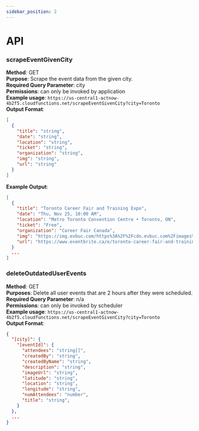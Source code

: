 ```yaml
---
sidebar_position: 2
---
```


# API

### scrapeEventGivenCity

**Method**: GET  
**Purpose**: Scrape the event data from the given city.  
**Required Query Parameter**: city  
**Permissions**: can only be invoked by application  
**Example usage**: `https://us-central1-actnow-4b2f5.cloudfunctions.net/scrapeEventGivenCity?city=Toronto`  
**Output Format**:

```json
[
  {
    "title": "string",
    "date": "string",
    "location": "string",
    "ticket": "string",
    "organization": "string",
    "img": "string",
    "url": "string"
  }
]
```

**Example Output**:

```json
[
  {
    "title": "Toronto Career Fair and Training Expo",
    "date": "Thu, Nov 25, 10:00 AM",
    "location": "Metro Toronto Convention Centre • Toronto, ON",
    "ticket": "Free",
    "organization": "Career Fair Canada",
    "img": "https://img.evbuc.com/https%3A%2F%2Fcdn.evbuc.com%2Fimages%2F141853097%2F310079302852%2F1%2Foriginal.20200102-204940?w=512&auto=format%2Ccompress&q=75&sharp=10&rect=0%2C30%2C1250%2C625&s=69210e2290152c54285bbcb2c1606019",
    "url": "https://www.eventbrite.ca/e/toronto-career-fair-and-training-expo-tickets-163655099809?aff=ebdssbdestsearch"
  }
  ...
]
```

### deleteOutdatedUserEvents

**Method**: GET  
**Purposes**: Delete all user events that are 2 hours after they were scheduled.  
**Required Query Parameter**: n/a  
**Permissions**: can only be invoked by scheduler  
**Example usage**: `https://us-central1-actnow-4b2f5.cloudfunctions.net/scrapeEventGivenCity?city=Toronto`  
**Output Format**:

```json
{
  "[city]": {
    "[eventId]": {
      "attendees": "string[]",
      "createdBy": "string",
      "createdByName": "string",
      "description": "string",
      "imageUrl": "string",
      "latitude": "string",
      "location": "string",
      "longitude": "string",
      "numAttendees": "number",
      "title": "string",
    }
  },
  ...
}
```
